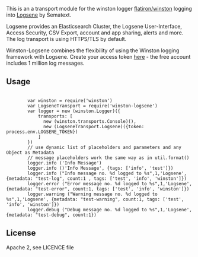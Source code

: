 This is an a transport module for the winston logger [flatiron/winston](https://github.com/flatiron/winston) logging into [Logsene](http://www.sematext.com/logsene) by Sematext.

Logsene provides an Elasticsearch Cluster, the Logsene User-Interface, Access Security, CSV Export, account and app sharing, alerts and more.
The log transport is using HTTPS/TLS by default.

Winston-Logsene combines the flexibility of using the Winston logging framework with Logsene.
Create your access token [here](https://apps.sematext.com/users-web/register.do) - the free account includes 1 million log messages.

## Usage

```

        var winston = require('winston')
        var LogseneTransport = require('winston-logsene')
        var logger = new (winston.Logger)({
            transports: [
              new (winston.transports.Console)(),
              new (LogseneTransport.Logsene)({token: process.env.LOGSENE_TOKEN})
            ]
        })
        // use dynamic list of placeholders and parameters and any Object as Metadata
        // message placeholders work the same way as in util.format()
        logger.info ('Info Message')
        logger.info ()'Info Message', {tags: ['info', 'test']})
        logger.info ("Info message no. %d logged to %s",1,'Logsene', {metadata: "test-log", count:1 , tags: ['test', 'info', 'winston']})
        logger.error ("Error message no. %d logged to %s",1,'Logsene', {metadata: "test-error", count:1, tags: ['test', 'info', 'winston']})
        logger.warning ("Warning message no. %d logged to %s",1,'Logsene', {metadata: "test-warning", count:1, tags: ['test', 'info', 'winston']})
        logger.debug ("Debug message no. %d logged to %s",1,'Logsene', {metadata: "test-debug", count:1})

```


## License

Apache 2, see LICENCE file


